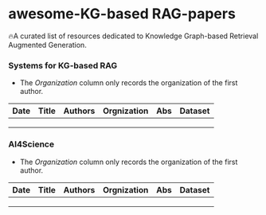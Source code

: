 # awesome-KG-based RAG-papers
🔥A curated list of resources dedicated to Knowledge Graph-based Retrieval Augmented Generation.



### Systems for KG-based RAG

* The *Organization* column only records the organization of the first author.

| Date | Title | Authors | Orgnization | Abs  | Dataset |
| ---- | ----- | ------- | ----------- | ---- | ------- |
|      |       |         |             |      |         |
|      |       |         |             |      |         |
|      |       |         |             |      |         |



### AI4Science

- The *Organization* column only records the organization of the first author.

| Date | Title | Authors | Orgnization | Abs  | Dataset |
| ---- | ----- | ------- | ----------- | ---- | ------- |
|      |       |         |             |      |         |
|      |       |         |             |      |         |
|      |       |         |             |      |         |

